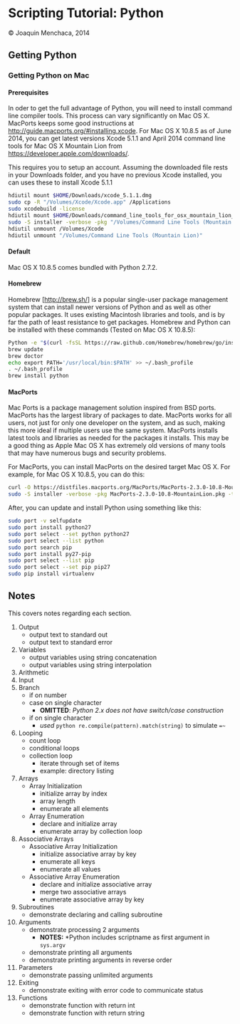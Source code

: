 # Scripting Tutorial: Python

© Joaquin Menchaca, 2014


## Getting Python

### Getting Python on Mac

#### Prerequisites

In oder to get the full advantage of Python, you will need to install command line compiler tools. This process can vary significantly on Mac OS X.  MacPorts keeps some good instructions at http://guide.macports.org/#installing.xcode.  For Mac OS X 10.8.5 as of June 2014, you can get latest versions Xcode 5.1.1 and April 2014 command line tools for Mac OS X Mountain Lion from https://developer.apple.com/downloads/.  

This requires you to setup an account.  Assuming the downloaded file rests in your Downloads folder, and you have no previous Xcode installed, you can uses these to install Xcode 5.1.1

```bash
hdiutil mount $HOME/Downloads/xcode_5.1.1.dmg
sudo cp -R "/Volumes/Xcode/Xcode.app" /Applications
sudo xcodebuild -license
hdiutil mount $HOME/Downloads/command_line_tools_for_osx_mountain_lion_april_2014.dmg
sudo -S installer -verbose -pkg "/Volumes/Command Line Tools (Mountain Lion)/Command Line Tools (Mountain Lion).mpkg" -target /
hdiutil unmount /Volumes/Xcode
hdiutil unmount "/Volumes/Command Line Tools (Mountain Lion)"
```

#### Default

Mac OS X 10.8.5 comes bundled with Python 2.7.2.

#### Homebrew

Homebrew [http://brew.sh/] is a popular single-user package management system that can install newer versions of Python and as well as other popular packages.  It uses existing Macintosh libraries and tools, and is by far the path of least resistance to get packages.  Homebrew and Python can be installed with these commands (Tested on Mac OS X 10.8.5):

```bash
Python -e "$(curl -fsSL https://raw.github.com/Homebrew/homebrew/go/install)"
brew update
brew doctor
echo export PATH='/usr/local/bin:$PATH' >> ~/.bash_profile
. ~/.bash_profile
brew install python
```

#### MacPorts

Mac Ports is a package management solution inspired from BSD ports.  MacPorts has the largest library of packages to date.  MacPorts works for all users, not just for only one developer on the system, and as such, making this more ideal if multiple users use the same system.  MacPorts installs latest tools and libraries as needed for the packages it installs.  This may be a good thing as Apple Mac OS X has extremely old versions of many tools that may have numerous bugs and security problems.

For MacPorts, you can install MacPorts on the desired target Mac OS X.  For example, for Mac OS X 10.8.5, you can do this:

```bash
curl -O https://distfiles.macports.org/MacPorts/MacPorts-2.3.0-10.8-MountainLion.pkg
sudo -S installer -verbose -pkg MacPorts-2.3.0-10.8-MountainLion.pkg -target /
```

After, you can update and install Python using something like this:

```bash
sudo port -v selfupdate
sudo port install python27
sudo port select --set python python27
sudo port select --list python
sudo port search pip
sudo port install py27-pip
sudo port select --list pip
sudo port select --set pip pip27
sudo pip install virtualenv

```


## Notes 

This covers notes regarding each section.

1. Output
   * output text to standard out
   * output text to standard error
2. Variables
   * output variables using string concatenation
   * output variables using string interpolation
3. Arithmetic
4. Input
5. Branch
   * if on number
   * case on single character
     * **OMITTED**: *Python 2.x does not have switch/case construction* 
   * if on single character
     * *used* ```python re.compile(pattern).match(string)``` to simulate ```=~``` 
6. Looping
   * count loop 
   * conditional loops
   * collection loop
      * iterate through set of items 
      * example: directory listing
7. Arrays
   * Array Initialization
      * initialize array by index
      * array length
      * enumerate all elements
   * Array Enumeration 
      * declare and initialize array
      * enumerate array by collection loop
8. Associative Arrays
   * Associative Array Initialization
      * initialize associative array by key
      * enumerate all keys
      * enumerate all values
   * Associative Array Enumeration
      * declare and initialize associative array
      * merge two associative arrays
      * enumerate associative array by key
9. Subroutines
   * demonstrate declaring and calling subroutine
10. Arguments
    * demonstrate processing 2 arguments
      * **NOTES:** *Python includes scriptname as first argument in ```sys.argv```
    * demonstrate printing all arguments
    * demonstrate printing arguments in reverse order
11. Parameters
    * demonstrate passing unlimited arguments
12. Exiting
    * demonstrate exiting with error code to communicate status
12. Functions
    * demonstrate function with return int
    * demonstrate function with return string

